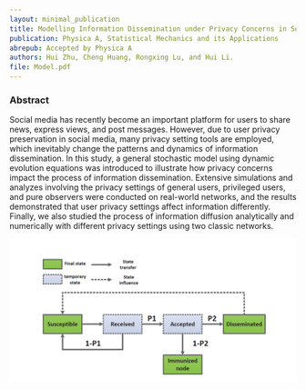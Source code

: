 ```yaml
--- 
layout: minimal_publication
title: Modelling Information Dissemination under Privacy Concerns in Social Media
publication: Physica A, Statistical Mechanics and its Applications
abrepub: Accepted by Physica A
authors: Hui Zhu, Cheng Huang, Rongxing Lu, and Hui Li.
file: Model.pdf
---
```


### Abstract
Social media has recently become an important platform for users to share news, express views, and post messages. However, due to user privacy preservation in social media, many privacy setting tools are employed, which inevitably change the patterns and dynamics of information dissemination. In this study, a general stochastic model using dynamic evolution equations was introduced to illustrate how privacy concerns impact the process of information dissemination. Extensive simulations and analyzes involving the privacy settings of general users, privileged users, and pure observers were conducted on real-world networks, and the results demonstrated that user privacy settings affect information differently. Finally, we also studied the process of information diffusion analytically and numerically with different privacy settings using two classic networks.

<div class="modelimg" align="center">  <img src="/static/images/modeling.png"/> </div>